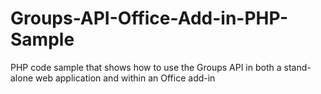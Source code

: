 # Groups-API-Office-Add-in-PHP-Sample
PHP code sample that shows how to use the Groups API in both a stand-alone web application and within an Office add-in
